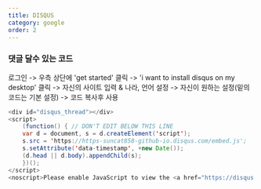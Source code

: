 ```yaml
---
title: DISQUS
category: google
order: 2
---
```


### 댓글 달수 있는 코드
로그인 -> 우측 상단에 'get started' 클릭 -> 'i want to install disqus on my desktop' 클릭 -> 자신의 사이트 입력 & 나라, 언어 설정 -> 자신이 원하는 설정(밑의 코드는 기본 설정) -> 코드 복사후 사용
```java
<div id="disqus_thread"></div>
<script>
    (function() { // DON'T EDIT BELOW THIS LINE
    var d = document, s = d.createElement('script');
    s.src = 'https://https-suncat858-github-io.disqus.com/embed.js';
    s.setAttribute('data-timestamp', +new Date());
    (d.head || d.body).appendChild(s);
    })();
</script>
<noscript>Please enable JavaScript to view the <a href="https://disqus.com/?ref_noscript">comments powered by Disqus.</a></noscript>
```